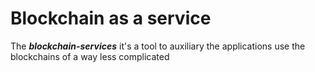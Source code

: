 # Blockchain as a service

The ***blockchain-services*** it's a tool to auxiliary the applications use the blockchains of a way less complicated